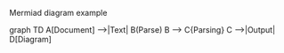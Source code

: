 Mermiad diagram example

graph TD
    A[Document] -->|Text| B(Parse)
    B --> C{Parsing}
    C -->|Output| D[Diagram]
